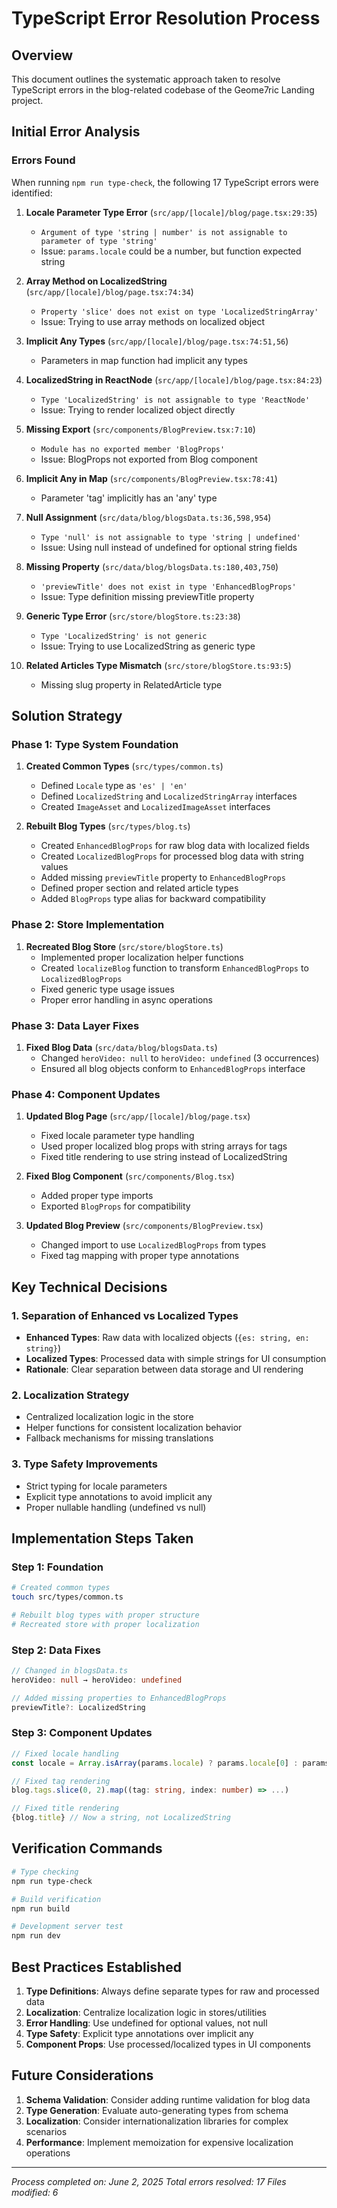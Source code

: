 # TypeScript Error Resolution Process

## Overview

This document outlines the systematic approach taken to resolve TypeScript errors in the blog-related codebase of the Geome7ric Landing project.

## Initial Error Analysis

### Errors Found

When running `npm run type-check`, the following 17 TypeScript errors were identified:

1. **Locale Parameter Type Error** (`src/app/[locale]/blog/page.tsx:29:35`)

   - `Argument of type 'string | number' is not assignable to parameter of type 'string'`
   - Issue: `params.locale` could be a number, but function expected string

2. **Array Method on LocalizedString** (`src/app/[locale]/blog/page.tsx:74:34`)

   - `Property 'slice' does not exist on type 'LocalizedStringArray'`
   - Issue: Trying to use array methods on localized object

3. **Implicit Any Types** (`src/app/[locale]/blog/page.tsx:74:51,56`)

   - Parameters in map function had implicit any types

4. **LocalizedString in ReactNode** (`src/app/[locale]/blog/page.tsx:84:23`)

   - `Type 'LocalizedString' is not assignable to type 'ReactNode'`
   - Issue: Trying to render localized object directly

5. **Missing Export** (`src/components/BlogPreview.tsx:7:10`)

   - `Module has no exported member 'BlogProps'`
   - Issue: BlogProps not exported from Blog component

6. **Implicit Any in Map** (`src/components/BlogPreview.tsx:78:41`)

   - Parameter 'tag' implicitly has an 'any' type

7. **Null Assignment** (`src/data/blog/blogsData.ts:36,598,954`)

   - `Type 'null' is not assignable to type 'string | undefined'`
   - Issue: Using null instead of undefined for optional string fields

8. **Missing Property** (`src/data/blog/blogsData.ts:180,403,750`)

   - `'previewTitle' does not exist in type 'EnhancedBlogProps'`
   - Issue: Type definition missing previewTitle property

9. **Generic Type Error** (`src/store/blogStore.ts:23:38`)

   - `Type 'LocalizedString' is not generic`
   - Issue: Trying to use LocalizedString as generic type

10. **Related Articles Type Mismatch** (`src/store/blogStore.ts:93:5`)
    - Missing slug property in RelatedArticle type

## Solution Strategy

### Phase 1: Type System Foundation

1. **Created Common Types** (`src/types/common.ts`)

   - Defined `Locale` type as `'es' | 'en'`
   - Defined `LocalizedString` and `LocalizedStringArray` interfaces
   - Created `ImageAsset` and `LocalizedImageAsset` interfaces

2. **Rebuilt Blog Types** (`src/types/blog.ts`)
   - Created `EnhancedBlogProps` for raw blog data with localized fields
   - Created `LocalizedBlogProps` for processed blog data with string values
   - Added missing `previewTitle` property to `EnhancedBlogProps`
   - Defined proper section and related article types
   - Added `BlogProps` type alias for backward compatibility

### Phase 2: Store Implementation

1. **Recreated Blog Store** (`src/store/blogStore.ts`)
   - Implemented proper localization helper functions
   - Created `localizeBlog` function to transform `EnhancedBlogProps` to `LocalizedBlogProps`
   - Fixed generic type usage issues
   - Proper error handling in async operations

### Phase 3: Data Layer Fixes

1. **Fixed Blog Data** (`src/data/blog/blogsData.ts`)
   - Changed `heroVideo: null` to `heroVideo: undefined` (3 occurrences)
   - Ensured all blog objects conform to `EnhancedBlogProps` interface

### Phase 4: Component Updates

1. **Updated Blog Page** (`src/app/[locale]/blog/page.tsx`)

   - Fixed locale parameter type handling
   - Used proper localized blog props with string arrays for tags
   - Fixed title rendering to use string instead of LocalizedString

2. **Fixed Blog Component** (`src/components/Blog.tsx`)

   - Added proper type imports
   - Exported `BlogProps` for compatibility

3. **Updated Blog Preview** (`src/components/BlogPreview.tsx`)
   - Changed import to use `LocalizedBlogProps` from types
   - Fixed tag mapping with proper type annotations

## Key Technical Decisions

### 1. Separation of Enhanced vs Localized Types

- **Enhanced Types**: Raw data with localized objects (`{es: string, en: string}`)
- **Localized Types**: Processed data with simple strings for UI consumption
- **Rationale**: Clear separation between data storage and UI rendering

### 2. Localization Strategy

- Centralized localization logic in the store
- Helper functions for consistent localization behavior
- Fallback mechanisms for missing translations

### 3. Type Safety Improvements

- Strict typing for locale parameters
- Explicit type annotations to avoid implicit any
- Proper nullable handling (undefined vs null)

## Implementation Steps Taken

### Step 1: Foundation

```bash
# Created common types
touch src/types/common.ts

# Rebuilt blog types with proper structure
# Recreated store with proper localization
```

### Step 2: Data Fixes

```typescript
// Changed in blogsData.ts
heroVideo: null → heroVideo: undefined

// Added missing properties to EnhancedBlogProps
previewTitle?: LocalizedString
```

### Step 3: Component Updates

```typescript
// Fixed locale handling
const locale = Array.isArray(params.locale) ? params.locale[0] : params.locale;

// Fixed tag rendering
blog.tags.slice(0, 2).map((tag: string, index: number) => ...)

// Fixed title rendering
{blog.title} // Now a string, not LocalizedString
```

## Verification Commands

```bash
# Type checking
npm run type-check

# Build verification
npm run build

# Development server test
npm run dev
```

## Best Practices Established

1. **Type Definitions**: Always define separate types for raw and processed data
2. **Localization**: Centralize localization logic in stores/utilities
3. **Error Handling**: Use undefined for optional values, not null
4. **Type Safety**: Explicit type annotations over implicit any
5. **Component Props**: Use processed/localized types in UI components

## Future Considerations

1. **Schema Validation**: Consider adding runtime validation for blog data
2. **Type Generation**: Evaluate auto-generating types from schema
3. **Localization**: Consider internationalization libraries for complex scenarios
4. **Performance**: Implement memoization for expensive localization operations

---

_Process completed on: June 2, 2025_
_Total errors resolved: 17_
_Files modified: 6_
